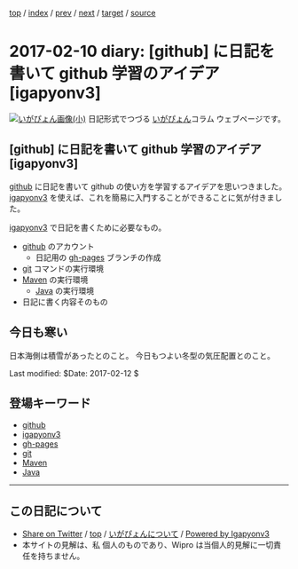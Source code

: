 [top](../index.html) 
 / [index](index.html) 
 / [prev](ig170209.html) 
 / [next](ig170211.html) 
 / [target](http://www.igapyon.jp/igapyon/diary/2017/ig170210.html) 
 / [source](https://github.com/igapyon/diary/blob/master/2017/ig170210.src.md) 

2017-02-10 diary: [github] に日記を書いて github 学習のアイデア [igapyonv3]
=====================================================================================================
[![いがぴょん画像(小)](http://www.igapyon.jp/igapyon/diary/images/iga200306s.jpg "いがぴょん")](http://www.igapyon.jp/igapyon/diary/memo/memoigapyon.html) 日記形式でつづる [いがぴょん](http://www.igapyon.jp/igapyon/diary/memo/memoigapyon.html)コラム ウェブページです。

## [github] に日記を書いて github 学習のアイデア [igapyonv3]

[github](../keyword/github.html) に日記を書いて github の使い方を学習するアイデアを思いつきました。
[igapyonv3](../keyword/igapyonv3.html) を使えば、これを簡易に入門することができることに気が付きました。

[igapyonv3](../keyword/igapyonv3.html) で日記を書くために必要なもの。

* [github](../keyword/github.html) のアカウント
  * 日記用の [gh-pages](../keyword/gh-pages.html) ブランチの作成
* [git](../keyword/git.html) コマンドの実行環境
* [Maven](../keyword/maven.html) の実行環境
  * [Java](../keyword/java.html) の実行環境
* 日記に書く内容そのもの

## 今日も寒い

日本海側は積雪があったとのこと。
今日もつよい冬型の気圧配置とのこと。

Last modified: $Date: 2017-02-12 $

## 登場キーワード

* [github](../keyword/github.html)
* [igapyonv3](../keyword/igapyonv3.html)
* [gh-pages](../keyword/gh-pages.html)
* [git](../keyword/git.html)
* [Maven](../keyword/maven.html)
* [Java](../keyword/java.html)

----------------------------------------------------------------------------------------------------

## この日記について

* [Share on Twitter](https://twitter.com/intent/tweet?hashtags=igapyon%2Cdiary%2C%E3%81%84%E3%81%8C%E3%81%B4%E3%82%87%E3%82%93%2Cgithub%2Cigapyonv3%2Cgh-pages%2Cgit%2CMaven%2CJava&text=%5Bgithub%5D+%E3%81%AB%E6%97%A5%E8%A8%98%E3%82%92%E6%9B%B8%E3%81%84%E3%81%A6+github+%E5%AD%A6%E7%BF%92%E3%81%AE%E3%82%A2%E3%82%A4%E3%83%87%E3%82%A2+%5Bigapyonv3%5D&url=http%3A%2F%2Fwww.igapyon.jp%2Figapyon%2Fdiary%2F2017%2Fig170210.html) / [top](../index.html) / [いがぴょんについて](http://www.igapyon.jp/igapyon/diary/memo/memoigapyon.html) / [Powered by Igapyonv3](https://github.com/igapyon/igapyonv3)
* 本サイトの見解は、私 個人のものであり、Wipro は当個人的見解に一切責任を持ちません。 
